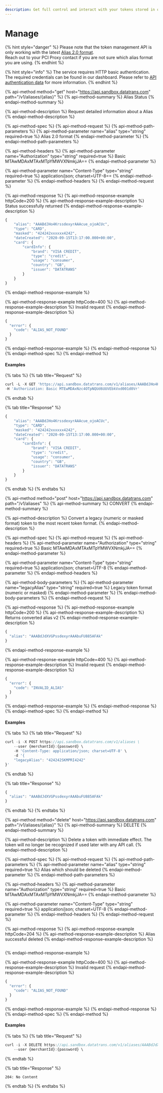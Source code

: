 ```yaml
---
description: Get full control and interact with your tokens stored in our vault
---
```


# Manage

{% hint style="danger" %}
Please note that the token management API is only working with the latest [Alias 2.0 format](https://docs.pci-proxy.com/resources/token-format).   
Reach out to your PCI Proxy contact if you are not sure which alias format you are using. 
{% endhint %}

{% hint style="info" %}
The service requires HTTP basic authentication. The required credentials can be found in our dashboard. Please refer to [API authentication data](../guides/pci-proxy-dashboard/api-authentication-data.md#basic-authentication) for more information. 
{% endhint %}

{% api-method method="get" host="https://api.sandbox.datatrans.com" path="/v1/aliases/{alias}" %}
{% api-method-summary %}
Alias Status
{% endapi-method-summary %}

{% api-method-description %}
Request detailed information about a Alias
{% endapi-method-description %}

{% api-method-spec %}
{% api-method-request %}
{% api-method-path-parameters %}
{% api-method-parameter name="alias" type="string" required=true %}
Alias 2.0 format
{% endapi-method-parameter %}
{% endapi-method-path-parameters %}

{% api-method-headers %}
{% api-method-parameter name="Authorization" type="string" required=true %}
Basic MTAwMDAxMTAxMTpYMWVXNmkjJA==
{% endapi-method-parameter %}

{% api-method-parameter name="Content-Type" type="string" required=true %}
application/json; charset=UTF-8==
{% endapi-method-parameter %}
{% endapi-method-headers %}
{% endapi-method-request %}

{% api-method-response %}
{% api-method-response-example httpCode=200 %}
{% api-method-response-example-description %}
Status successfully returned
{% endapi-method-response-example-description %}

```javascript
{
    "alias": "AAABdJHo4KrssdexyrAAAcue_ojoACUc",
    "type": "CARD",
    "masked": "424242xxxxxx4242",
    "dateCreated": "2020-09-15T13:17:00.000+00:00",
    "card": {
        "cardInfo": {
            "brand": "VISA CREDIT",
            "type": "credit",
            "usage": "consumer",
            "country": "GB",
            "issuer": "DATATRANS"
        }
    }
}
```
{% endapi-method-response-example %}

{% api-method-response-example httpCode=400 %}
{% api-method-response-example-description %}
Invalid request
{% endapi-method-response-example-description %}

```javascript
{
  "error": {
    "code": "ALIAS_NOT_FOUND"
  }
}
```
{% endapi-method-response-example %}
{% endapi-method-response %}
{% endapi-method-spec %}
{% endapi-method %}

#### Examples

{% tabs %}
{% tab title="Request" %}
```javascript
curl -L -X GET 'https://api.sandbox.datatrans.com/v1/aliases/AAABdJHo4KrssdexyrAAAcue_ojoACUc' \
-H 'Authorization: Basic MTEwMDAxNzc4OTpNQUd6UUVEbkVxd001d0Vr'
```
{% endtab %}

{% tab title="Response" %}
```javascript
{
    "alias": "AAABdJHo4KrssdexyrAAAcue_ojoACUc",
    "type": "CARD",
    "masked": "424242xxxxxx4242",
    "dateCreated": "2020-09-15T13:17:00.000+00:00",
    "card": {
        "cardInfo": {
            "brand": "VISA CREDIT",
            "type": "credit",
            "usage": "consumer",
            "country": "GB",
            "issuer": "DATATRANS"
        }
    }
}
```
{% endtab %}
{% endtabs %}

{% api-method method="post" host="https://api.sandbox.datatrans.com" path="/v1/aliases" %}
{% api-method-summary %}
CONVERT
{% endapi-method-summary %}

{% api-method-description %}
Convert a legacy \(numeric or masked format\) token to the most recent token format.
{% endapi-method-description %}

{% api-method-spec %}
{% api-method-request %}
{% api-method-headers %}
{% api-method-parameter name="Authorization" type="string" required=true %}
Basic MTAwMDAxMTAxMTpYMWVXNmkjJA==
{% endapi-method-parameter %}

{% api-method-parameter name="Content-Type" type="string" required=true %}
application/json; charset=UTF-8
{% endapi-method-parameter %}
{% endapi-method-headers %}

{% api-method-body-parameters %}
{% api-method-parameter name="legacyAlias" type="string" required=true %}
Legacy token format \(numeric or masked\)
{% endapi-method-parameter %}
{% endapi-method-body-parameters %}
{% endapi-method-request %}

{% api-method-response %}
{% api-method-response-example httpCode=200 %}
{% api-method-response-example-description %}
Returns converted alias v2
{% endapi-method-response-example-description %}

```javascript
{
  "alias": "AAABdJdXVGPssdexyrAAAbuFU885AFAk"
}
```
{% endapi-method-response-example %}

{% api-method-response-example httpCode=400 %}
{% api-method-response-example-description %}
Invalid request
{% endapi-method-response-example-description %}

```javascript
{
  "error": {
    "code": "INVALID_ALIAS"
  }
}
```
{% endapi-method-response-example %}
{% endapi-method-response %}
{% endapi-method-spec %}
{% endapi-method %}

#### Examples

{% tabs %}
{% tab title="Request" %}
```javascript
curl -i -X POST https://api.sandbox.datatrans.com/v1/aliases \
	--user {merchantId}:{password} \
	-H 'Content-Type: application/json; charset=UTF-8' \
	-d '{
    "legacyAlias": "424242SKMPRI4242"
}'
```
{% endtab %}

{% tab title="Response" %}
```javascript
{
  "alias": "AAABdJdXVGPssdexyrAAAbuFU885AFAk"
}
```
{% endtab %}
{% endtabs %}

{% api-method method="delete" host="https://api.sandbox.datatrans.com" path="/v1/aliases/{alias}" %}
{% api-method-summary %}
DELETE
{% endapi-method-summary %}

{% api-method-description %}
Delete a token with immediate effect. The token will no longer be recognized if used later with any API call.
{% endapi-method-description %}

{% api-method-spec %}
{% api-method-request %}
{% api-method-path-parameters %}
{% api-method-parameter name="alias" type="string" required=true %}
Alias which should be deleted
{% endapi-method-parameter %}
{% endapi-method-path-parameters %}

{% api-method-headers %}
{% api-method-parameter name="Authorization" type="string" required=true %}
Basic MTAwMDAxMTAxMTpYMWVXNmkjJA==
{% endapi-method-parameter %}

{% api-method-parameter name="Content-Type" type="string" required=true %}
application/json; charset=UTF-8
{% endapi-method-parameter %}
{% endapi-method-headers %}
{% endapi-method-request %}

{% api-method-response %}
{% api-method-response-example httpCode=204 %}
{% api-method-response-example-description %}
Alias successful deleted
{% endapi-method-response-example-description %}

```

```
{% endapi-method-response-example %}

{% api-method-response-example httpCode=400 %}
{% api-method-response-example-description %}
Invalid request
{% endapi-method-response-example-description %}

```javascript
{
  "error": {
    "code": "ALIAS_NOT_FOUND"
  }
}
```
{% endapi-method-response-example %}
{% endapi-method-response %}
{% endapi-method-spec %}
{% endapi-method %}

#### Examples

{% tabs %}
{% tab title="Request" %}
```javascript
curl -i -X DELETE https://api.sandbox.datatrans.com/v1/aliases/AAABdJdXjl7ssdexyrAAAZleH7dSANH- \
	--user {merchantId}:{password} \

```
{% endtab %}

{% tab title="Response" %}
```
204: No Content
```
{% endtab %}
{% endtabs %}

